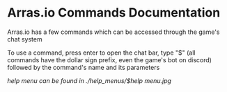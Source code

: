 # Arras.io Commands Documentation

Arras.io has a few commands which can be accessed through the game's chat system

To use a command, press enter to open the chat bar, type "$" (all commands have the dollar sign prefix, even the game's bot on discord)
followed by the command's name and its parameters

*help menu can be found in ./help_menus/$help menu.jpg*